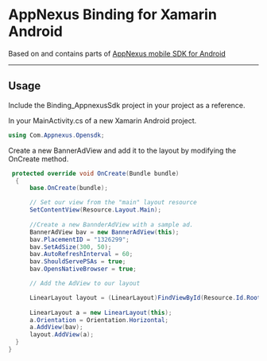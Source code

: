 AppNexus Binding for Xamarin Android
===================

Based on and contains parts of [AppNexus mobile SDK for Android](https://github.com/appnexus/mobile-sdk-android)

----------


Usage
-------------

Include the Binding_AppnexusSdk project in your project as a reference. 

In your MainActivity.cs of a new Xamarin Android project. 


```C#
using Com.Appnexus.Opensdk;
```
Create a new BannerAdView and add it to the layout by modifying the OnCreate method. 

```C#
 protected override void OnCreate(Bundle bundle)
  {
      base.OnCreate(bundle);

      // Set our view from the "main" layout resource
      SetContentView(Resource.Layout.Main);
            
      //Create a new BannderAdView with a sample ad. 
      BannerAdView bav = new BannerAdView(this);
      bav.PlacementID = "1326299";
      bav.SetAdSize(300, 50);
      bav.AutoRefreshInterval = 60;
      bav.ShouldServePSAs = true;
      bav.OpensNativeBrowser = true;

      // Add the AdView to our layout

      LinearLayout layout = (LinearLayout)FindViewById(Resource.Id.Root);
          
      LinearLayout a = new LinearLayout(this);
      a.Orientation = Orientation.Horizontal;
      a.AddView(bav);
      layout.AddView(a);
  }
}
```
